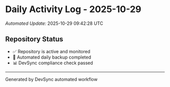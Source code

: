 # Daily Activity Log - 2025-10-29

*Automated Update:* 2025-10-29 09:42:28 UTC

## Repository Status
- ✅ Repository is active and monitored
- 🔄 Automated daily backup completed
- 📊 DevSync compliance check passed

---
Generated by DevSync automated workflow
